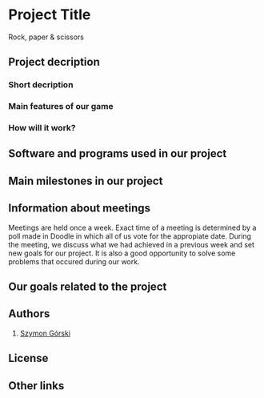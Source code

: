 # Project Title

Rock, paper & scissors

## Project decription

### Short decription

### Main features of our game

### How will it work?

## Software and programs used in our project


## Main milestones in our project


## Information about meetings

Meetings are held once a week. Exact time of a meeting is determined by a poll made in Doodle in which all of us vote for the appropiate date.
During the meeting, we discuss what we had achieved in a previous week and set new goals for our project. It is also a good opportunity to solve some problems that occured during our work.

## Our goals related to the project

## Authors
1. [Szymon Górski](https://github.com/sggorski)

## License

## Other links






